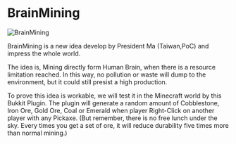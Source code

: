 BrainMining
===========

![BrainMining](https://i.imgur.com/3ha2kVU.jpg)

BrainMining is a new idea develop by President Ma (Taiwan,PoC) and impress the whole world.

The idea is, Mining directly form Human Brain, when there is a resource limitation reached. In this way, no pollution or waste will dump to the environment, but it could still presist a high production.

To prove this idea is workable, we will test it in the Minecraft world by this Bukkit Plugin. The plugin will generate a random amount of Cobblestone, Iron Ore, Gold Ore, Coal or Emerald when player Right-Click on another player with any Pickaxe.
(But remember, there is no free lunch under the sky. Every times you get a set of ore, it will reduce durability five times more than normal mining.)